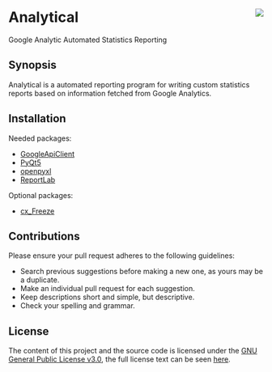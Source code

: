 # Analytical <img src="Others/icon.ico" align="right" />
Google Analytic Automated Statistics Reporting 

## Synopsis

Analytical is a automated reporting program for writing custom statistics reports based on information fetched from Google Analytics.

## Installation

Needed packages:
- [GoogleApiClient](https://github.com/google/google-api-python-client)
- [PyQt5](https://www.riverbankcomputing.com/software/pyqt/download5)
- [openpyxl](https://bitbucket.org/agronholm/openpyxl/src)
- [ReportLab](https://bitbucket.org/rptlab/reportlab/src)

Optional packages:
- [cx_Freeze](http://cx-freeze.sourceforge.net/)

## Contributions

Please ensure your pull request adheres to the following guidelines:

- Search previous suggestions before making a new one, as yours may be a duplicate.
- Make an individual pull request for each suggestion.
- Keep descriptions short and simple, but descriptive.
- Check your spelling and grammar.

## License

The content of this project and the source code is licensed under the [GNU General Public License v3.0](https://www.gnu.org/licenses/gpl-3.0.en.html), the full license text can be seen [here](LICENSE).
